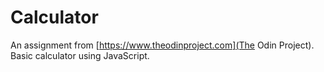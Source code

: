 # Calculator
An assignment from [https://www.theodinproject.com](The Odin Project). Basic calculator using JavaScript.
